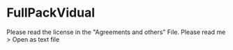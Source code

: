 # FullPackVidual
Please read the license in the "Agreements and others" File. Please read me > Open as text file
